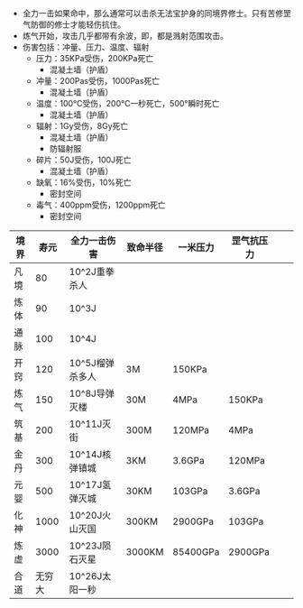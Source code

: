 - 全力一击如果命中，那么通常可以击杀无法宝护身的同境界修士。只有苦修罡气防御的修士才能轻伤抗住。
- 炼气开始，攻击几乎都带有余波，即，都是溅射范围攻击。
- 伤害包括：冲量、压力、温度、辐射
	- 压力：35KPa受伤，200KPa死亡
		- 混凝土墙（护盾）
	- 冲量：200Pas受伤，1000Pas死亡
		- 混凝土墙（护盾）
	- 温度：100°C受伤，200°C一秒死亡，500°瞬时死亡
		- 混凝土墙（护盾）
	- 辐射：1Gy受伤，8Gy死亡
		- 混凝土墙（护盾）
		- 防辐射服
	- 碎片：50J受伤，100J死亡
		- 混凝土墙（护盾）
	- 缺氧：16%受伤，10%死亡
		- 密封空间
	- 毒气：400ppm受伤，1200ppm死亡
		- 密封空间

| 境界  | 寿元   | 全力一击伤害     | 致命半径   | 一米压力     | 罡气抗压力   |     |     |
| --- | ---- | ---------- | ------ | -------- | ------- | --- | --- |
| 凡境  | 80   | 10^2J重拳杀人  |        |          |         |     |     |
| 炼体  | 90   | 10^3J      |        |          |         |     |     |
| 通脉  | 100  | 10^4J      |        |          |         |     |     |
| 开窍  | 120  | 10^5J榴弹杀多人 | 3M     | 150KPa   |         |     |     |
| 炼气  | 150  | 10^8J导弹灭楼  | 30M    | 4MPa     | 150KPa  |     |     |
| 筑基  | 200  | 10^11J灭街   | 300M   | 120MPa   | 4MPa    |     |     |
| 金丹  | 300  | 10^14J核弹镇城 | 3KM    | 3.6GPa   | 120MPa  |     |     |
| 元婴  | 500  | 10^17J氢弹灭城 | 30KM   | 103GPa   | 3.6GPa  |     |     |
| 化神  | 1000 | 10^20J火山灭国 | 300KM  | 2900GPa  | 103GPa  |     |     |
| 炼虚  | 3000 | 10^23J陨石灭星 | 3000KM | 85400GPa | 2900GPa |     |     |
| 合道  | 无穷大  | 10^26J太阳一秒 |        |          |         |     |     |
